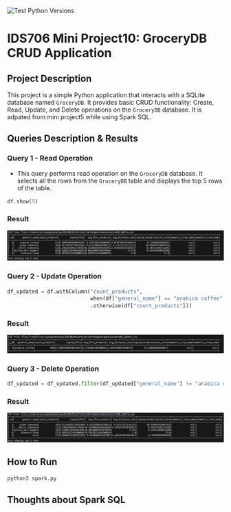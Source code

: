 ![Test Python Versions](https://github.com/nogibjj/IDS706-MiniProject5-Sqlite/actions/workflows/cicd.yml/badge.svg)
# IDS706 Mini Project10: GroceryDB CRUD Application

## Project Description

This project is a simple Python application that interacts with a SQLite database named `GroceryDB`. It provides basic CRUD functionality: Create, Read, Update, and Delete operations on the `GroceryDB` database. It is adpated from mini project5 while using Spark SQL.

## Queries Description & Results

### Query 1 - Read Operation
- This query performs read operation on the `GroceryDB` database. It selects all the rows from the `GroceryDB` table and displays the top 5 rows of the table.
```python
df.show(5)
```
### Result
![Query 1 Result](Results/Read.png "Query 1 Result")

### Query 2 - Update Operation
```python
df_updated = df.withColumn("count_products", 
                           when(df["general_name"] == "arabica coffee", 100)
                           .otherwise(df["count_products"]))
```
### Result
![Query 2 Result](Results/update.png "Query 2 Result")

### Query 3 - Delete Operation
```python
df_updated = df_updated.filter(df_updated["general_name"] != "arabica coffee")
```
### Result
![Query 3 Result](Results/delete.png "Query 3 Result")

## How to Run
```bash
python3 spark.py
```
## Thoughts about Spark SQL